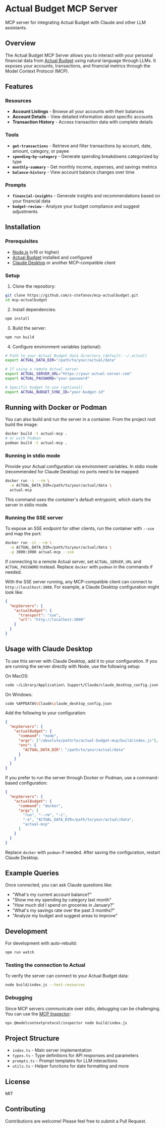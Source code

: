 # Actual Budget MCP Server

MCP server for integrating Actual Budget with Claude and other LLM assistants.

## Overview

The Actual Budget MCP Server allows you to interact with your personal financial data from [Actual Budget](https://actualbudget.com/) using natural language through LLMs. It exposes your accounts, transactions, and financial metrics through the Model Context Protocol (MCP).

## Features

### Resources
- **Account Listings** - Browse all your accounts with their balances
- **Account Details** - View detailed information about specific accounts
- **Transaction History** - Access transaction data with complete details

### Tools
- **`get-transactions`** - Retrieve and filter transactions by account, date, amount, category, or payee
- **`spending-by-category`** - Generate spending breakdowns categorized by type
- **`monthly-summary`** - Get monthly income, expenses, and savings metrics
- **`balance-history`** - View account balance changes over time

### Prompts
- **`financial-insights`** - Generate insights and recommendations based on your financial data
- **`budget-review`** - Analyze your budget compliance and suggest adjustments

## Installation

### Prerequisites
- [Node.js](https://nodejs.org/) (v16 or higher)
- [Actual Budget](https://actualbudget.com/) installed and configured
- [Claude Desktop](https://claude.ai/download) or another MCP-compatible client

### Setup

1. Clone the repository:
```bash
git clone https://github.com/s-stefanov/mcp-actualbudget.git
cd mcp-actualbudget
```

2. Install dependencies:
```bash
npm install
```

3. Build the server:
```bash
npm run build
```

4. Configure environment variables (optional):
```bash
# Path to your Actual Budget data directory (default: ~/.actual)
export ACTUAL_DATA_DIR="/path/to/your/actual/data"

# If using a remote Actual server
export ACTUAL_SERVER_URL="https://your-actual-server.com"
export ACTUAL_PASSWORD="your-password"

# Specific budget to use (optional)
export ACTUAL_BUDGET_SYNC_ID="your-budget-id"
```

## Running with Docker or Podman

You can also build and run the server in a container. From the project root build the image:

```bash
docker build -t actual-mcp .
# or with Podman
podman build -t actual-mcp .
```

### Running in stdio mode

Provide your Actual configuration via environment variables. In stdio mode (recommended for Claude Desktop) no ports need to be mapped:

```bash
docker run -i --rm \
  -e ACTUAL_DATA_DIR=/path/to/your/actual/data \
  actual-mcp
```
This command uses the container's default entrypoint, which starts the server in stdio mode.

### Running the SSE server

To expose an SSE endpoint for other clients, run the container with `--sse` and map the port:

```bash
docker run -it --rm \
  -e ACTUAL_DATA_DIR=/path/to/your/actual/data \
  -p 3000:3000 actual-mcp --sse
```

If connecting to a remote Actual server, set `ACTUAL_SERVER_URL` and `ACTUAL_PASSWORD` instead. Replace `docker` with `podman` in the commands if needed.

With the SSE server running, any MCP-compatible client can connect to `http://localhost:3000`. For example, a Claude Desktop configuration might look like:

```json
{
  "mcpServers": {
    "actualBudget": {
      "transport": "sse",
      "url": "http://localhost:3000"
    }
  }
}
```

## Usage with Claude Desktop

To use this server with Claude Desktop, add it to your configuration. If you are running the server directly with Node, use the following setup:

On MacOS:
```bash
code ~/Library/Application\ Support/Claude/claude_desktop_config.json
```

On Windows:
```bash
code %APPDATA%\Claude\claude_desktop_config.json
```

Add the following to your configuration:
```json
{
  "mcpServers": {
    "actualBudget": {
      "command": "node",
      "args": ["/absolute/path/to/actual-budget-mcp/build/index.js"],
      "env": {
        "ACTUAL_DATA_DIR": "/path/to/your/actual/data"
      }
    }
  }
}
```

If you prefer to run the server through Docker or Podman, use a command-based configuration:

```json
{
  "mcpServers": {
    "actualBudget": {
      "command": "docker",
      "args": [
        "run", "--rm", "-i",
        "-e", "ACTUAL_DATA_DIR=/path/to/your/actual/data",
        "actual-mcp"
      ]
    }
  }
}
```

Replace `docker` with `podman` if needed. After saving the configuration, restart Claude Desktop.

## Example Queries

Once connected, you can ask Claude questions like:

- "What's my current account balance?"
- "Show me my spending by category last month"
- "How much did I spend on groceries in January?"
- "What's my savings rate over the past 3 months?"
- "Analyze my budget and suggest areas to improve"

## Development

For development with auto-rebuild:
```bash
npm run watch
```

### Testing the connection to Actual

To verify the server can connect to your Actual Budget data:
```bash
node build/index.js --test-resources
```

### Debugging

Since MCP servers communicate over stdio, debugging can be challenging. You can use the [MCP Inspector](https://github.com/modelcontextprotocol/inspector):

```bash
npx @modelcontextprotocol/inspector node build/index.js
```

## Project Structure

- `index.ts` - Main server implementation
- `types.ts` - Type definitions for API responses and parameters
- `prompts.ts` - Prompt templates for LLM interactions
- `utils.ts` - Helper functions for date formatting and more

## License

MIT

## Contributing

Contributions are welcome! Please feel free to submit a Pull Request.
